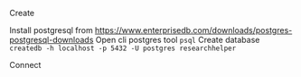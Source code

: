 Create

Install postgresql from https://www.enterprisedb.com/downloads/postgres-postgresql-downloads
Open cli postgres tool
`psql`
Create database
`createdb -h localhost -p 5432 -U postgres researchhelper`

Connect